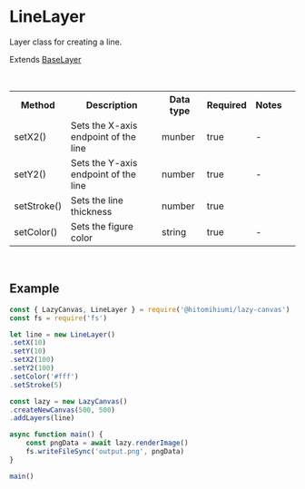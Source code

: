 # LineLayer

Layer class for creating a line.

Extends [BaseLayer](./baselayer.md)

<br>

<table>
    <tr>
        <th>Method</th>
        <th>Description</th>
        <th>Data type</th>
        <th>Required</th>
        <th>Notes<th>
    </tr>
    <tr>
        <td>setX2()</td>
        <td>Sets the X-axis endpoint of the line</td>
        <td>munber</td>
        <td>true</td>
        <td>-</td>
    </tr>
    <tr>
        <td>setY2()</td>
        <td>Sets the Y-axis endpoint of the line</td>
        <td>number</td>
        <td>true</td>
        <td>-</td>
    </tr>
    <tr>
        <td>setStroke()</td>
        <td>Sets the line thickness</td>
        <td>number</td>
        <td>true</td>
        <td></td>
    </tr>
    <tr>
        <td>setColor()</td>
        <td>Sets the figure color</td>
        <td>string</td>
        <td>true</td>
        <td>-</td>
    </tr>
</table>

<br>

## Example

```js
const { LazyCanvas, LineLayer } = require('@hitomihiumi/lazy-canvas')
const fs = require('fs')

let line = new LineLayer()
.setX(10)
.setY(10)
.setX2(100)
.setY2(100)
.setColor('#fff')
.setStroke(5)

const lazy = new LazyCanvas()
.createNewCanvas(500, 500)
.addLayers(line)

async function main() {
    const pngData = await lazy.renderImage()
    fs.writeFileSync('output.png', pngData)
}

main()
```